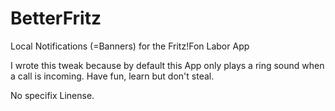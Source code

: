 BetterFritz
===========

Local Notifications (=Banners) for the Fritz!Fon Labor App

I wrote this tweak because by default this App only plays a ring sound when a call is incoming.
Have fun, learn but don't steal.


No specifix Linense.
